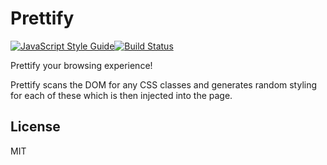 # Prettify

[![JavaScript Style Guide](https://img.shields.io/badge/code_style-standard-brightgreen.svg)](https://standardjs.com)[![Build Status](https://travis-ci.org/goibon/Prettify.svg?branch=master)](https://travis-ci.org/goibon/Prettify)

Prettify your browsing experience!

Prettify scans the DOM for any CSS classes and generates random styling for each of these which is then injected into the page.

## License

MIT
